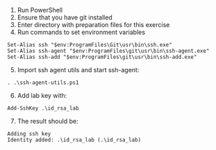 1. Run PowerShell
2. Ensure that you have git installed
3. Enter directory with preparation files for this exercise
4. Run commands to set environment variables
```
Set-Alias ssh "$env:ProgramFiles\Git\usr\bin\ssh.exe"
Set-Alias ssh-agent "$env:ProgramFiles\git\usr\bin\ssh-agent.exe"
Set-Alias ssh-add "$env:ProgramFiles\git\usr\bin\ssh-add.exe"
```
5. Import ssh agent utils and start ssh-agent:
```
. .\ssh-agent-utils.ps1
```

6. Add lab key with:
```
Add-SshKey .\id_rsa_lab
```

7. The result should be:
```
Adding ssh key
Identity added: .\id_rsa_lab (.\id_rsa_lab)
```